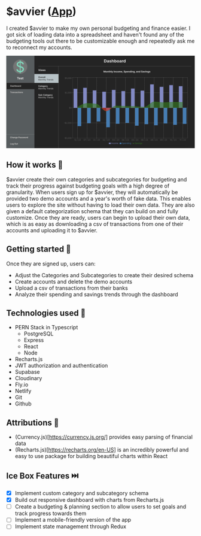 # $avvier ([App](https://savvier.netflify.app/))

I created $avvier to make my own personal budgeting and finance easier. I got sick of loading data into a spreadsheet and haven't found any of the budgeting tools out there to be customizable enough and repeatedly ask me to reconnect my accounts.

![App screenshot](https://github.com/callumnelson/savvier-front-end/blob/main/src/assets/images/screenshot.png)

## How it works 📗

$avvier create their own categories and subcategories for budgeting and track their progress against budgeting goals with a high degree of granularity. When users sign up for $avvier, they will automatically be provided two demo accounts and a year's worth of fake data. This enables users to explore the site without having to load their own data. They are also given a default categorization schema that they can build on and fully customize. Once they are ready, users can begin to upload their own data, which is as easy as downloading a csv of transactions from one of their accounts and uploading it to $avvier.

## Getting started 🏁

Once they are signed up, users can:
- Adjust the Categories and Subcategories to create their desired schema
- Create accounts and delete the demo accounts
- Upload a csv of transactions from their banks
- Analyze their spending and savings trends through the dashboard

## Technologies used 💾

* PERN Stack in Typescript
  * PostgreSQL
  * Express
  * React
  * Node
* Recharts.js
* JWT authorization and authentication
* Supabase
* Cloudinary
* Fly.io
* Netlify
* Git
* Github

## Attributions 🤩

* (Currency.js)[https://currency.js.org/] provides easy parsing of financial data
* (Recharts.js)[https://recharts.org/en-US] is an incredibly powerful and easy to use package for building beautiful charts within React

## Ice Box Features ⏭️

- [x] Implement custom category and subcategory schema
- [x] Build out responsive dashboard with charts from Recharts.js
- [ ] Create a budgeting & planning section to allow users to set goals and track progress towards them
- [ ] Implement a mobile-friendly version of the app
- [ ] Implement state management through Redux